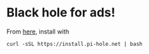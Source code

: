 # Black hole for ads!

From [here](https://github.com/pi-hole/pi-hole), install with

    curl -sSL https://install.pi-hole.net | bash

